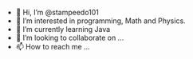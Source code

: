 - 👋 Hi, I’m @stampeedo101
- 👀 I’m interested in programming, Math and Physics.
- 🌱 I’m currently learning Java
- 💞️ I’m looking to collaborate on ...
- 📫 How to reach me ...

<!---
stampeedo101/stampeedo101 is a ✨ special ✨ repository because its `README.md` (this file) appears on your GitHub profile.
You can click the Preview link to take a look at your changes.
--->
